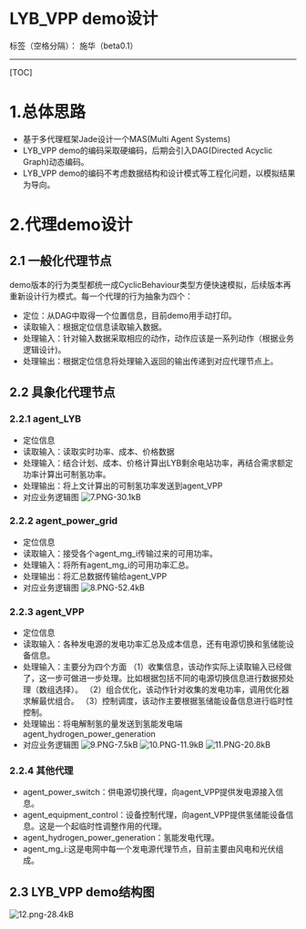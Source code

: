 # LYB_VPP demo设计

标签（空格分隔）： 施华（beta0.1）

---

[TOC]
# **1.总体思路**
+ 基于多代理框架Jade设计一个MAS(Multi Agent Systems)
+ LYB_VPP demo的编码采取硬编码，后期会引入DAG(Directed Acyclic Graph)动态编码。
+ LYB_VPP demo的编码不考虑数据结构和设计模式等工程化问题，以模拟结果为导向。

# **2.代理demo设计**
## **2.1 一般化代理节点**
demo版本的行为类型都统一成CyclicBehaviour类型方便快速模拟，后续版本再重新设计行为模式。每一个代理的行为抽象为四个：
+ 定位：从DAG中取得一个位置信息，目前demo用手动打印。
+ 读取输入：根据定位信息读取输入数据。
+ 处理输入：针对输入数据采取相应的动作，动作应该是一系列动作（根据业务逻辑设计)。
+ 处理输出：根据定位信息将处理输入返回的输出传递到对应代理节点上。

## **2.2 具象化代理节点**
### **2.2.1 agent_LYB**
+ 定位信息
+ 读取输入：读取实时功率、成本、价格数据
+ 处理输入：结合计划、成本、价格计算出LYB剩余电站功率，再结合需求额定功率计算出可制氢功率。
+ 处理输出：将上文计算出的可制氢功率发送到agent_VPP
+ 对应业务逻辑图
![7.PNG-30.1kB][1]
### **2.2.2 agent_power_grid**
+ 定位信息
+ 读取输入：接受各个agent_mg_i传输过来的可用功率。
+ 处理输入：将所有agent_mg_i的可用功率汇总。
+ 处理输出：将汇总数据传输给agent_VPP
+ 对应业务逻辑图
![8.PNG-52.4kB][2]
### **2.2.3 agent_VPP**
+ 定位信息
+ 读取输入：各种发电源的发电功率汇总及成本信息，还有电源切换和氢储能设备信息。
+ 处理输入：主要分为四个方面
（1）收集信息，该动作实际上读取输入已经做了，这一步可做进一步处理。比如根据包括不同的电源切换信息进行数据预处理（数组选择）。
（2）组合优化，该动作针对收集的发电功率，调用优化器求解最优组合。
（3）控制调度，该动作主要根据氢储能设备信息进行临时性控制。
+ 处理输出：将电解制氢的量发送到氢能发电端agent_hydrogen_power_generation
+ 对应业务逻辑图
![9.PNG-7.5kB][3]
![10.PNG-11.9kB][4]
![11.PNG-20.8kB][5]
### **2.2.4 其他代理**
+ agent_power_switch：供电源切换代理，向agent_VPP提供发电源接入信息。
+ agent_equipment_control：设备控制代理，向agent_VPP提供氢储能设备信息。这是一个起临时性调整作用的代理。
+ agent_hydrogen_power_generation：氢能发电代理。
+ agent_mg_i:这是电网中每一个发电源代理节点，目前主要由风电和光伏组成。
## **2.3 LYB_VPP demo结构图**
![12.png-28.4kB][6]


  [1]: http://static.zybuluo.com/tulip0216/k9vczb8h5swvuda0nicuo3so/7.PNG
  [2]: http://static.zybuluo.com/tulip0216/9gjm2rg3kxpd73tnejuj3p5i/8.PNG
  [3]: http://static.zybuluo.com/tulip0216/tj66pxmv83c542fb0i8eg5jf/9.PNG
  [4]: http://static.zybuluo.com/tulip0216/htu6zswq3x530le6j1d2dwsn/10.PNG
  [5]: http://static.zybuluo.com/tulip0216/ugzgcy91a1bra3ybq8hjs0hk/11.PNG
  [6]: http://static.zybuluo.com/tulip0216/l9lxqhmlpyzgg4sdvaqppnt5/12.png